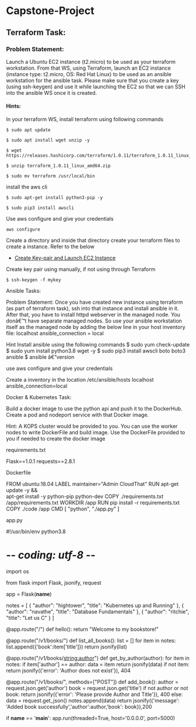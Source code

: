 # Capstone-Project

## Terraform Task:

### Problem Statement: 
Launch a Ubuntu EC2 instance (t2.micro) to be used as your terraform workstation. From that WS, using Terraform, launch an EC2 
instance (instance type: t2.micro, OS: Red Hat Linux) to be used as an ansible 
workstation for the ansible task. Please make sure that you create a key (using ssh-keygen) and use it while launching the EC2 so that we can SSH into the 
ansible WS once it is created.

#### Hints:
In your terraform WS, install terraform using following commands
```
$ sudo apt update
```
```
$ sudo apt install wget unzip -y
```
```
$ wget https://releases.hashicorp.com/terraform/1.0.11/terraform_1.0.11_linux_amd64.zip
```
```
$ unzip terraform_1.0.11_linux_amd64.zip
```
```
$ sudo mv terraform /usr/local/bin
```

install the aws cli
```
$ sudo apt-get install python3-pip -y
```
```
$ sudo pip3 install awscli
```

Use aws configure and give your credentials
```
aws configure
```

Create a directory and inside that directory create your terraform files to create a instance. Refer to the below

* [Create Key-pair and Launch EC2 Instance](https://github.com/Mehar-Nafis/TerraformLabs/blob/main/AWS-Key%20Pair%20Generation.md)

Create key pair using manually, if not using through Terraform
```
$ ssh-keygen -f mykey
```

Ansible Tasks:

Problem Statement: Once you have created new instance using terraform (as 
part of terraform task), ssh into that instance and install ansible in it. After 
that, you have to install httpd webserver in the managed node. You donâ€™t have 
separate managed nodes. So use your ansible workstation itself as the 
managed node by adding the below line in your host inventory file:
localhost ansible_connection = local

Hint
Install ansible using the following commands
$ sudo yum check-update
$ sudo yum install python3.8 wget -y
$ sudo pip3 install awscli boto boto3 ansible
$ ansible â€“version

use aws configure and give your credentials

Create a inventory in the location /etc/ansible/hosts
localhost ansible_connection=local


Docker & Kubernetes Task:

Build a docker image to use the python api and push it to the DockerHub. 
Create a pod and nodeport service with that Docker image.

Hint: A KOPS cluster would be provided to you. You can use the worker nodes to 
write DockerFile and build image. Use the DockerFile provided to you if needed to 
create the docker image

requirements.txt

Flask==1.0.1
requests==2.8.1

Dockerfile

FROM ubuntu:18.04
LABEL maintainer="Admin CloudThat"
RUN apt-get update -y && \
    apt-get install -y python-pip python-dev
COPY ./requirements.txt /app/requirements.txt
WORKDIR /app
RUN pip install -r requirements.txt
COPY ./code /app
CMD [ "python", "./app.py" ]

app.py

#!/usr/bin/env python3.8
# -*- coding: utf-8 -*-
import os

from flask import Flask, jsonify, request

app = Flask(__name__)

notes = [
    {
        "author": "hightower",
        "title": "Kubernetes up and Running"
    },
    {
        "author": "navathe",
        "title": "Database Fundamentals"
    },
    {
        "author": "ritchie",
        "title": "Let us C"
    }
]

@app.route("/")
def hello():
    return "Welcome to my bookstore!"

@app.route("/v1/books/")
def list_all_books():
    list = []
    for item in notes:
       list.append({'book':item['title']})
    return jsonify(list)

@app.route("/v1/books/<string:author>")
def get_by_author(author):
    for item in notes:
	    if item['author'] == author:
	       data = item
    return jsonify(data)
    if not item:
        return jsonify({'error': 'Author does not exist'}), 404

@app.route("/v1/books/", methods=["POST"])
def add_book():
    author = request.json.get('author')
    book = request.json.get('title')
    if not author or not book:
        return jsonify({'error': 'Please provide Author and Title'}), 400
    else:
        data = request.get_json()
        notes.append(data)
        return jsonify({'message': 'Added book successfully','author':author,'book': book}),200

if __name__ == '__main__':
    app.run(threaded=True, host='0.0.0.0', port=5000)

